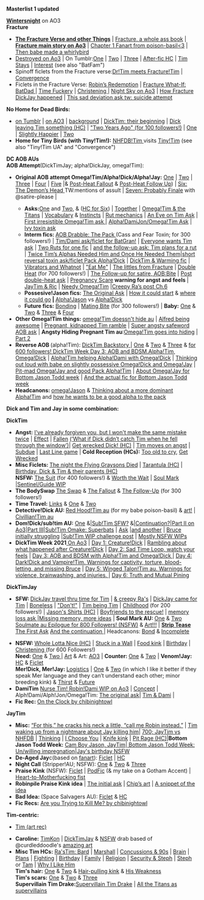 <p><p><b>Masterlist 1 updated</p>
<a href="https://archiveofourown.org/users/wintersnight/pseuds/wintersnight">Wintersnight</a></b> on AO3 <br>
<b>Fracture</b>
<ul><li><a href="https://archiveofourown.org/series/1465870"><b>The Fracture Verse and other Things</b></a> | <a href="https://iphoenixrising.tumblr.com/post/187109852972/babe-downloaded-fracture-as-a-pdf-and-got"> Fracture, a whole ass book</a> | <a href="https://archiveofourown.org/works/5156417"><b>Fracture main story on Ao3</b></a> | <a href="https://poison-basil.tumblr.com/post/164615600140/iphoenixrising-fractured-tim-d-thanks-for">Chapter 1 Fanart from poison-basil<3</a> | <a href="https://poison-basil.tumblr.com/post/165086934095/via-whirlybird-by-kerryharnett-3d-scene-red">Then babe made a whirlybird</a>
<li><a href="https://archiveofourown.org/works/20382547/chapters/48342265">Destroyed on Ao3</a> | On Tumblr:<a href="http://iphoenixrising.tumblr.com/post/138448102402/from-the-fractured-verse-destroyed">One</a> | <a href="http://iphoenixrising.tumblr.com/post/139459037542/from-the-fractured-verse-destroyed-part-ii">Two</a> | <a href="http://iphoenixrising.tumblr.com/post/139459037542/from-the-fractured-verse-destroyed-part-ii">Three</a> | <a href="https://iphoenixrising.tumblr.com/post/173400807197/oh-god-i-just-reread-destroyed-for-like-the">After-fic HC</a> | <a href="https://iphoenixrising.tumblr.com/post/173850761867/tbh-in-the-far-future-if-u-ever-write-a-destroyed">Tim Stays</a> | <a href="https://iphoenixrising.tumblr.com/post/175489614822/hiya-babe-i-love-your-writing-and-i-have-a-quick">Interest</a> (see also "BatFam") </li>
<li>Spinoff ficlets from the Fracture verse:<a href="https://archiveofourown.org/works/20410015">Dr!Tim meets Fracture!Tim</a> | <a href="https://archiveofourown.org/works/20410072">Convergence</a></li>
<li>Ficlets in the Fracture Verse: <a href="https://archiveofourown.org/works/20410138">Robin’s Redemption</a> | <a href="https://archiveofourown.org/works/20472185">Fracture What-If: BatDad </a> | <a href="https://archiveofourown.org/works/20410231">Time Fuckery</a> | <a href="https://archiveofourown.org/works/20472323">Christening </a> | <a href="https://archiveofourown.org/works/20409472">Night Sky on Ao3</a> | <a href="https://iphoenixrising.tumblr.com/post/628489615725215744/babe-first-off-i-hope-youre-doing-well-and">How Fracture DickJay happened</a> | <a href="https://iphoenixrising.tumblr.com/post/617152892890202112/i-had-dream-about-dick-and-jay-travel-time-to-the">This sad deviation ask tw: suicide attempt</a></li>
</ul>
<b>No Home for Dead Birds: </b><ul><li><a href="https://iphoenixrising.tumblr.com/tagged/no%20home%20for%20dead%20birds">on Tumblr</a> | <a href="https://archiveofourown.org/works/9618515">on AO3</a> | <a href="https://iphoenixrising.tumblr.com/post/148614030032/no-home-for-dead-birds-just-killed-me-its-so">background</a> | <a href="https://iphoenixrising.tumblr.com/post/152338802422/hey-brilliant-writer-as-always-you-leave-me">DickTim: their beginning</a> | <a href="https://iphoenixrising.tumblr.com/post/168847242307/i-was-re-reading-nhfdb-again-and-when-i-got-to">Dick leaving Tim something (HC)</a> | <a href="https://iphoenixrising.tumblr.com/post/149399442947/ficlets-for-over-100-followers">"Two Years Ago" (for 100 followers!)</a> | <a href="https://iphoenixrising.tumblr.com/post/145667194272/no-home-for-dead-birds">One</a> |
<a href="https://iphoenixrising.tumblr.com/post/145973386097/please-give-us-a-slightly-happier-one-shot-because">Slightly Happier</a> |
<a href="http://iphoenixrising.tumblr.com/post/145710243087/no-home-for-dead-birds-cont">Two</a> </li>
<li><b>Home for Tiny Birds (with Tiny!Tim!):</b> <a href="https://iphoenixrising.tumblr.com/post/178712882492/thinking-about-the-idea-with-no-home-for-dead#">NHFDB!Tim </a> visits
<a href="https://iphoenixrising.tumblr.com/post/178433930912/hey-i-have-been-rereading-a-bunch-of-your-stories">Tiny!Tim</a> (see also "Tiny!Tim UA" and "Convergence")</li></ul>
<b>DC AOB AUs</b><br><b>AOB Attempt</b>(DickTimJay; alpha!DickJay, omega!Tim):
<ul><li><b>Original AOB attempt Omega!Tim/Alpha!Dick/Alpha!Jay:</b>
<a href="http://iphoenixrising.tumblr.com/post/153116214782/its-a-bit-weird-to-ask-this-here-since-i-love">One</a> |
<a href="https://iphoenixrising.tumblr.com/post/153158020017/batfam-aob-attempt-ii">Two</a> |
<a href="https://iphoenixrising.tumblr.com/post/153410038232/batfam-aob-attempt-iii">Three</a> |
<a href="https://iphoenixrising.tumblr.com/post/158212623927/batfam-aob-attempt-4">Four</a> |
<a href="https://iphoenixrising.tumblr.com/post/162887712072/batfam-aob-attempt-part-5">Five</a> |&amp;
<a href="https://iphoenixrising.tumblr.com/post/161451004452/jaytimdick-abo-anon-here-wondering-if-youll-do-a">Post-Heat Fallout</a> &amp;
<a href="https://iphoenixrising.tumblr.com/post/171815219312/omegatim-short-the-talk">Post-Heat Follow Up</a>) |
<a href="https://iphoenixrising.tumblr.com/post/163927315172/batfam-aob-attempt-6-the-demons-head">Six: The Demon’s Head <b></b></a>TW:mentions of assult |
<a href="https://iphoenixrising.tumblr.com/post/163549473837/batfam-aob-attempt-probable-finale">Seven: Probably Finale</a> with @satire-please |</li>
<ul><li><b>Asks:</b><a href="https://iphoenixrising.tumblr.com/post/162888417422/huh-tim-is-going-to-metaphorically-murder-them">One</a> and
<a href="https://iphoenixrising.tumblr.com/post/163310401337/its-apolloinred-im-not-at-my-computer-and-i-just">Two</a>, &amp;
(<a href="https://iphoenixrising.tumblr.com/post/163428369922/followup-to-the-ask-from-apolloinred-i-could">HC for Six</a>) |
<a href="https://iphoenixrising.tumblr.com/post/180743719122/so-obvsly-dick-and-jason-were-together-before-tim">Together</a> |
<a href="https://iphoenixrising.tumblr.com/post/169873358477/if-omega-tim-was-keeping-on-suppressants-and">Omega!Tim &amp; the Titans</a> | <a href="https://iphoenixrising.tumblr.com/post/181743683497/what-is-a-knot">Vocabulary</a> &amp;
<a href="https://iphoenixrising.tumblr.com/post/177644025592/yknow-id-love-to-see-more-abo-bits-where-you-go#">Instincts</a> | <a href="https://iphoenixrising.tumblr.com/post/164956029587/in-aboverse-what-is-your-headcanon-of-how-ruts">Rut mechanics</a> |
<a href="https://iphoenixrising.tumblr.com/post/181743610172/jason-and-dick-leaving-for-a-mission-who-watches">An Eye on Tim Ask</a> | <a href="https://iphoenixrising.tumblr.com/post/183585244622/your-aob-au-really-makes-me-want-to-write-an-omega">First irresistible Omega!Tim ask </a> |
<a href="https://iphoenixrising.tumblr.com/post/181634123867/ugh-just-imagine-jon-kent-crushing-on-tim">Alpha!DamiJon/Omega!Tim Ask</a> | <a href="https://iphoenixrising.tumblr.com/post/179810341752/for-the-abo-verse-i-was-wondering-what-would">Ivy toxin ask</a></li>
<li><b>Interm fics: </b>
<a href="https://iphoenixrising.tumblr.com/post/164621872207/for-300-followers">AOB Drabble: The Pack </a> (Cass and Fear Toxin; for 300 followers!) |
<a href="https://iphoenixrising.tumblr.com/post/182491665907/please-allow-me-to-say-thank-you-for-all-of-your">Tim/Dami ask/ficlet for BatGran!</a> |
<a href="https://iphoenixrising.tumblr.com/post/182230300862/we-know-everyone-wants-omega-timmy-but-before">Everyone wants Tim ask</a> | <a href="https://iphoenixrising.tumblr.com/post/164997002807/oh-man-poor-tim-if-dick-and-jason-have-a-rut-at">Two Ruts for one fic</a> | <a href="https://iphoenixrising.tumblr.com/post/177643538822/would-you-ever-write-an-extension-to-the-aob">and the follow-up ask: Tim plans for a rut</a> |
<a href="https://iphoenixrising.tumblr.com/post/175291525922/aob-ask-two-times-tims-alphas-needed-him-and-the">Twice Tim’s Alphas Needed Him and Once He Needed Them</a>|<a href="https://iphoenixrising.tumblr.com/post/169872907887/imagine-your-aob-verse-where-a-villain-creates-a">short reversal toxin ask/ficlet Pack Alpha!Dick</a> | <a href="https://iphoenixrising.tumblr.com/post/176895568372/would-you-ever-consider-writing-something-with">DickTim &amp; Warming fic</a> |
<a href="https://iphoenixrising.tumblr.com/post/173849302977/i-love-your-omegatim-series-and-fracture">Vibrators and Whatnot</a> |
<a href="https://iphoenixrising.tumblr.com/post/174071554782/little-prompt-for-your-dr-tim-or-abo-au-if">"Eat Me"</a> | <a href="https://iphoenixrising.tumblr.com/post/615615378250448896/since-the-abo-verse-is-also-set-in-fracture">The littles from Fracture</a> |
<a href="https://iphoenixrising.tumblr.com/post/183687551292/for-700-followers">Double Heat</a> (for 700 followers!) | <a href="https://iphoenixrising.tumblr.com/post/188530210262/for-900-followers-aob-bite">The Follow-up for satire, AOB:Bite</a> | <a href=”https://iphoenixrising.tumblr.com/post/615611641728532480/hi-i-read-your-double-heat-this-is-kinda-like”> Post double-heat ask</a> |
<a href="https://iphoenixrising.tumblr.com/post/169872499087/i-had-a-pregnancy-scare-recently-and-im-still">Pregnancy Scare</a><b> warning for angst and feels </b> | <a href="https://iphoenixrising.tumblr.com/post/181297678872/dont-know-if-anyone-has-asked-this-yet-but-in">JayTim &amp; Ric</a> | <a href="https://iphoenixrising.tumblr.com/post/189932446697/hey-babe-love-your-work-after-reading-your">Needy Omega!Tim</a> |<a href="https://iphoenixrising.tumblr.com/post/615617980123021312/since-ras-can-be-extremely-creepy-to-tim-in-most">Creepy Ra’s post Ch.6</a>
<li><b>Possesive!Jason fics:</b> <a href="https://iphoenixrising.tumblr.com/post/180470287027/can-you-do-a-fan-fiction-where-alpha-jason-gets">The Original Ask</a> | <a href="https://iphoenixrising.tumblr.com/post/181633780147/i-was-wondering-if-you-were-going-to-continue-with">How it could start</a> &amp;
<a href="https://iphoenixrising.tumblr.com/post/182101639157/fam-i-hope-one-day-you-write-that-ensuing-fight">where it could go</a><b> | </b>
<a href="https://iphoenixrising.tumblr.com/post/180742268507/uuuuhhh-babeeeeee-u-got-me-hooked-on-that">Alpha!Jason</a> vs
<a href="https://iphoenixrising.tumblr.com/post/171784905427/o-h-m-a-n-oaky-so-this-isnt-a-prompt-or-anything">Alpha!Dick</a> <br></li>
<li><b>Future fics:</b>
<a href="https://iphoenixrising.tumblr.com/post/165103779537/how-do-you-see-tim-dick-and-jay-bonding-once">Bonding</a> |
<a href="https://iphoenixrising.tumblr.com/post/164621872207/for-300-followers">Mating Bite</a> (for 300 followers!) |
<b>Baby:</b> <a href="https://iphoenixrising.tumblr.com/post/178432482152/so-i-have-a-question-about-the-abo-universe">One</a> &amp;
<a href="https://iphoenixrising.tumblr.com/post/182492327682/anywho-can-you-do-one-where-dick-and-jason-argue">Two</a> &amp;
<a href="https://iphoenixrising.tumblr.com/post/182586329707/why-you-gotta-do-us-dirty-with-that-child-raising">Three</a> &amp;
<a href="https://iphoenixrising.tumblr.com/post/182155706962/when-tim-gets-older-whose-child-do-you-think">Four</a> </li></ul>
<li><b>Other Omega!Tim things:</b> <a href="https://iphoenixrising.tumblr.com/post/182403737512/ooiiii-maybe-this-can-be-before-jaydicktim-are-a">omega!Tim doessn't hide au</a> | <a href="https://iphoenixrising.tumblr.com/post/189261939307/i-had-a-little-though-about-the-otim-verse">Alfred being awesome</a> | <a href="https://iphoenixrising.tumblr.com/post/188335974417/hiya-babe-so-theres-this-idea-ive-been-sitting">Pregnant, kidnapped Tim ramble</a> | <a href="https://iphoenixrising.tumblr.com/post/635353384938012672/if-its-not-a-problem-i-would-like-to-see-what">Super angsty safeword AOB ask</a> | <b>Angsty Hiding Pregnant Tim au</b>:<a href="https://iphoenixrising.tumblr.com/post/189678743547/i-can-just-imagine-tim-being-pregnant-and-going">Omega!Tim goes into hiding</a> | <a href="https://iphoenixrising.tumblr.com/post/189912188492/omg-i-loved-your-omegatimmy-having-twins-and-not">Part 2</a>
</li>
<li><b>Reverse AOB </b>(alpha!Tim):
<a href="https://iphoenixrising.tumblr.com/post/181667161792/more-alpha-tim-x-omega-dick">DickTim Backstory </a> |
<a href="https://iphoenixrising.tumblr.com/post/176677462152/have-you-thought-about-your-abo-au-if-their">One</a> &amp;
<a href="https://iphoenixrising.tumblr.com/post/176681695892/i-just-had-a-simultaneously-hilarious-and">Two</a> &amp;
<a href="https://iphoenixrising.tumblr.com/post/177642746852/i-love-your-fics-so-much-i-keep-rereading-them">Three</a> &amp;
<a href="https://iphoenixrising.tumblr.com/post/179541828052/for-600-followers-batfam-abo-remix">for 600 followers! </a>
<a href="https://iphoenixrising.tumblr.com/post/657342051096117248/dicktim-week-day-3-aob-and-bdsm">DickTim Week Day 3: AOB and BDSM.Alpha!Tim, Omega!Dick</a> | <a href="https://iphoenixrising.tumblr.com/post/185399270157/been-going-through-a-lot-lately-i-had-this-great"> Alpha!Tim helping Alpha!Dami with Omega!Dick</a> | <a href="https://iphoenixrising.tumblr.com/post/184702512702/oh-goodness-i-loved-loved-loved-the-new-chapters">Thinking out loud with babe on slightly possessive Omega!Dick and Omega!Jay</a> | <a href="https://iphoenixrising.tumblr.com/post/182232953462/i-absolutely-love-your-writing-and-your-recent">Pit-mad Omega!Jay and good Pack Alpha!Tim</a> | <a href="https://iphoenixrising.tumblr.com/post/615256237878247424/are-you-participating-in-omega-jason-todd-week">About Omega!Jay for Bottom Jason Todd week</a>
 | <a href="https://iphoenixrising.tumblr.com/post/626215787475156992/bottom-jason-todd-week-day-2-unwilling">And the actual fic for Bottom Jason Todd week</a>
<li><b>Headcanons: </b><a href="https://iphoenixrising.tumblr.com/post/179765049102/12-your-reverse-aob-fic-was-so-good-one-thing-i">omega!Jason</a> &amp;
<a href="https://iphoenixrising.tumblr.com/post/182152733352/dude-dude-i-love-love-love-the-way-you-write-the">Thinking about a more dominant Alpha!Tim</a> and
<a href="https://iphoenixrising.tumblr.com/post/179737413857/you-are-so-darn-talented-i-get-so-excited">how he wants to be a good alpha to the pack</a></li></ul>

<b>Dick and Tim and Jay in some combination:</b>
<p><b>DickTim</b></p><ul><li><b>Angst:</b>
<a href="https://iphoenixrising.tumblr.com/post/167473398807/i-read-a-prompt-today-ive-already-forgiven-you">I've already forgiven you, but I won't make the same mistake twice</a> |
<a href="https://archiveofourown.org/works/5643016/chapters/14058007">Effect</a> |
<a href="http://iphoenixrising.tumblr.com/post/150342906532/plotthought-plot-thought-what-ifwhen-ras">Fallen</a> <a href="https://iphoenixrising.tumblr.com/post/150342906532/plotthought-plot-thought-what-ifwhen-ras#notes">(‘What if Dick didn’t catch Tim when he fell through the window’)</a>|
<a href="https://iphoenixrising.tumblr.com/post/162888474732/i-was-honestly-expecting-tim-to-fight-back-more">Get wrecked Dick! (HC)</a> |
<a href="https://iphoenixrising.tumblr.com/post/153110369697/its-angst-dick-is-still-trying-to-win">Tim moves on angst</a> |
<a href="https://iphoenixrising.tumblr.com/post/157050006092/subdue">Subdue</a> |
<a href="https://iphoenixrising.tumblr.com/post/183686448022/last-line-game">Last Line game</a> | <b>Cold Reception (HCs):</b>
<a href="https://iphoenixrising.tumblr.com/post/177643799452">Too old to cry</a>,
<a href="https://iphoenixrising.tumblr.com/post/179066223707/hi-can-you-expand-on-a-prompt-ive-been-musing">Get Wrecked</a> </li>
<li><b>Misc Ficlets: </b>
<a href="https://iphoenixrising.tumblr.com/post/152876721297/i-have-a-prompt-if-you-ever-feel-up-for-it-dick">The night the Flying Graysons Died</a> |
<a href="https://iphoenixrising.tumblr.com/post/152249436787/what-are-your-feelings-on-what-happened-with">Tarantula (HC)</a> |
<a href="https://iphoenixrising.tumblr.com/post/173978031202/hi-i-just-had-like-this-random-tim-drake-thought">Birthday, Dick &amp; Tim &amp; their parents (HC)</a> <br><b>NSFW: </b> <a href="https://iphoenixrising.tumblr.com/post/171543194567/for-400-followers">The Suit</a> (for 400 followers!) &amp;
<a href="https://iphoenixrising.tumblr.com/post/160677857587/worth-the-wait">Worth the Wait</a> |
<a href="https://iphoenixrising.tumblr.com/post/180737377147/i-read-an-au-where-someones-soulmate-mark-was-on">Soul Mark</a> </li>|<a href="https://iphoenixrising.tumblr.com/post/190923336877/hey-we-havent-heard-anything-from-you-in-a-while">Sentinel/Guide WIP</a>
<li><b>The BodySwap</b>
<a href="https://iphoenixrising.tumblr.com/post/155058751432/is-there-any-chance-you-can-take-up-this-prompt">The Swap</a> &amp;
<a href="https://iphoenixrising.tumblr.com/post/162298925182/body-swap-the-fallout">The Fallout</a> &amp;
<a href="https://iphoenixrising.tumblr.com/post/164621872207/for-300-followers">The Follow-Up</a> (for 300 followers!) </li>
<li><b>Time Travel:</b>
<a href="https://iphoenixrising.tumblr.com/post/173846825942/did-you-ever-write-a-thing-where-dick-and-tim-get">Links</a> &amp;
<a href="https://iphoenixrising.tumblr.com/post/152132770747/hey-i-just-want-to-start-off-with-saying-that-you">One</a> &amp;
<a href="https://iphoenixrising.tumblr.com/post/152274617032/thank-you-for-taking-up-the-prompt-i-asked-for">Two</a> </li>
<li><b>Detective!Dick AU: </b>
<a href="https://iphoenixrising.tumblr.com/post/175096760187/detectivedick-red-hoodtim-au">Red Hood!Tim au</a> (for my babe poison-basil) &amp;
<a href="https://iphoenixrising.tumblr.com/post/175122731792/poison-basil-drew-this-for-iphoenixrising-for">art!</a> |
<a href="https://iphoenixrising.tumblr.com/post/175492796887/i-feel-like-i-bother-you-with-how-much-i-send">Civillian!Tim au</a> </li>
<li><b>Dom!Dick/sub!tim AU:</b>
<a href="https://iphoenixrising.tumblr.com/post/181098211762/subtim-au">One</a> &amp;|<a href="https://iphoenixrising.tumblr.com/post/181634467462/hey-your-subtim-blew-me-away-the-caring-that">Sub!Tim SFW?</a> &amp;|<a href="https://iphoenixrising.tumblr.com/post/182491716662/just-wondering-no-pressure-whatsoever-but-are">Continuation?</a>|<a href="https://href.li/?https://archiveofourown.org/works/16997460/chapters/44138764">Part II on Ao3</a>|<a href="https://iphoenixrising.tumblr.com/post/188530212277/for-900-followers-subtim-iii">Part III</a>|<a href="https://iphoenixrising.tumblr.com/post/189932706867/subtim-omake-superbats">Sub!Tim Omake: Superbats</a> | <a href="https://iphoenixrising.tumblr.com/post/189966665082/i-love-the-bruceclark-so-sweet-clark-is-just">Ask</a> |<a href="https://iphoenixrising.tumblr.com/post/611995741807886336/hiya-hun-i-hope-all-is-well-with-you-and-your">and another</a> | <a href="https://iphoenixrising.tumblr.com/post/188734966222/hiya-love-i-hope-youre-doing-well-i-was">Bruce initially struggling</a> |<a href="https://iphoenixrising.tumblr.com/post/188872327702/wip-challenge-subtim-edition">Sub!Tim WIP challenge post</a> | <a href="https://iphoenixrising.tumblr.com/post/188872608482/wip-challenge-subtim-editing">Mostly NSFW WIPs</a>

</li>
<li><b>DickTim Week 2021</b><a href="https://archiveofourown.org/works/32853994"> On Ao3</a> |
<a href="https://iphoenixrising.tumblr.com/post/657185758845796352/the-demon-you-know">Day 1: Creature!Dick</a> |
<a href="https://iphoenixrising.tumblr.com/post/659192890140098560/hi-babe-i-absolutely-loved-all-of-your-dicktim"> Rambling about what happened after Creature!Dick</a> |
<a href="https://iphoenixrising.tumblr.com/post/657257316418273280/dicktimweek2021-day-2">Day 2: Sad Time Loop, watch your feels</a> |
<a href="https://iphoenixrising.tumblr.com/post/657342051096117248/dicktim-week-day-3-aob-and-bdsm">Day 3: AOB and BDSM with Alpha!Tim and Omega!Dick </a> |
<a href="https://iphoenixrising.tumblr.com/post/657433683390840832/dicktim-week-day-4-darkdick-and-vampiretim">Day 4: Dark!Dick and Vampire!Tim. Warnings for captivity, torture, blood-letting, and missing Bruce</a> |
<a href="https://iphoenixrising.tumblr.com/post/657525412096851968/dicktim-week-2021-day-5-wingedtalon-tim-au">Day 5: Winged Talon!Tim au. Warnings for violence, brainwashing, and injuries. </a> |
<a href="https://iphoenixrising.tumblr.com/post/657796194825830400/dicktim-week-day-6-truth-and-mutual-pining">Day 6: Truth and Mutual Pining</a>
</li></ul>

<b>DickTimJay</b><ul><li><b>SFW: </b>
<a href="https://iphoenixrising.tumblr.com/post/177787513342/i-have-read-a-lot-of-time-travel-fix-it-stories">DickJay travel thru time for Tim</a> |
<a href="https://iphoenixrising.tumblr.com/post/156565920702/reading-the-relationship-between-your-tim-and-ras">&amp; creepy Ra's</a> |
<a href="https://iphoenixrising.tumblr.com/post/152274617032/thank-you-for-taking-up-the-prompt-i-asked-for">DickJay came for Tim</a> |
<a href="https://iphoenixrising.tumblr.com/post/183979575822/im-not-sure-if-youre-taking-prompts-but-i-woke">Boneless</a> |
<a href="https://iphoenixrising.tumblr.com/post/147328018187/dont">"Don't!"</a> |
<a href="http://iphoenixrising.tumblr.com/post/153005607427/thank-you-for-being-such-a-wonderful-author-just">Tim being Tim</a> |
<a href="https://iphoenixrising.tumblr.com/post/156520448622/200-followers-prompt-fill">Childhood</a> (for 200 followers!) |
<a href="https://iphoenixrising.tumblr.com/post/178434213702/jason-is-missing-all-of-his-shirts-how-would-he">Jason's Shirts (HC)</a> | <a href="https://iphoenixrising.tumblr.com/post/187614222557/you-know-i-really-love-how-badass-and-capable-tim">Boyfriends to the rescue!</a> | <a href="https://iphoenixrising.tumblr.com/post/188015048222/idk-i-cant-stop-thinking-abt-if-tim-lost-some-of">memory loss ask </a>|<a href="https://iphoenixrising.tumblr.com/post/188120065342/idk-i-cant-stop-thinking-abt-if-tim-lost-some-of">Missing memory, more ideas</a> | <b>Soul Mark AU: </b>
<a href="https://iphoenixrising.tumblr.com/post/175291068227">One</a> &amp;
<a href="https://iphoenixrising.tumblr.com/post/175971065017/soulmate-thing-cont">Two </a> <a href="https://iphoenixrising.tumblr.com/post/186923705987/for-800-followers-soulmate-epilogue"> Soulmate au Epilogue for 800 Followers! (NSFW)</a> &amp;
<a href="https://iphoenixrising.tumblr.com/post/175984359187/poison-basil-i-made-this-in-collaboration-with">Art!!!</a> | <a href="https://iphoenixrising.tumblr.com/post/185510111072/hey-babe-what-about-tim-doing-a-strip-tease-and"> <b>Strip Tease</b> The First Ask</a> <a href="https://iphoenixrising.tumblr.com/post/185670492167/first-your-writing-is-so-amazing-second-would">And the continuation </a> |
Headcanons:
<a href="https://iphoenixrising.tumblr.com/post/177887484507/do-you-have-a-part-2-of-the-soulmate-ask-im">Bond</a> &amp;
<a href="https://iphoenixrising.tumblr.com/post/177643049302/okay-but-forever-joyously-love-blaming-you-for">Incomplete</a> </li>
<li><b>NSFW: </b>
<a href="https://iphoenixrising.tumblr.com/post/175097658142/idea-jason-has-a-cbt-kink-possibly-involving">Whole Lotta Nice (HC)</a> |
<a href="https://iphoenixrising.tumblr.com/post/175972412782/ooh-and-another-thing-the-stuck-in-a-wall-nsfw">Stuck in a Wall</a> |
<a href="https://iphoenixrising.tumblr.com/post/174773824287/whats-your-take-on-foodplay-for-example-lets">Food kink</a> |
<a href="https://iphoenixrising.tumblr.com/post/176024113032/tims-birthday-is-coming-how-do-you-think-itll">Birthday</a> |
<a href="https://iphoenixrising.tumblr.com/post/179541918147/for-600-followers-christening">Christening </a> (for 600 Followers!) <br><b>Need: </b>
<a href="https://iphoenixrising.tumblr.com/post/143297703862/need">One</a> &amp;
<a href="https://archiveofourown.org/works/5643016/chapters/15448618">Two </a> |
<a href="https://iphoenixrising.tumblr.com/post/182249871072/poison-basil-for-the-full-nsfw-image-please">Art</a> &amp;
Art: <a href="https://iphoenixrising.tumblr.com/post/181825883687/i-finally-figured-out-how-to-do-the-thing-at-the">AO3</a> |
<b>Counter: </b>
<a href="https://iphoenixrising.tumblr.com/post/145191745812/heres-a-nice-image-for-you-jason-has-tim-bent">One</a> &amp;
<a href="https://archiveofourown.org/comments/65680078">Two</a> |
<b>Venom!Jay: </b>
<a href="https://iphoenixrising.tumblr.com/post/173466916497/hoo-buddy-i-have-some-i-d-e-a-s-but-first-2">HC</a> &amp;
<a href="https://iphoenixrising.tumblr.com/post/173851387452/venomjay">Ficlet</a> <br><b>Mer!Dick, Mer!Jay: </b>
<a href="https://iphoenixrising.tumblr.com/post/174135302287/okay-but-imagine-oceanographer-tim-doing-some">Logistics</a> |
<a href="https://iphoenixrising.tumblr.com/post/174295447637/also-for-the-mer-thing-jay-and-dick-fancy">One</a> &amp;
<a href="https://iphoenixrising.tumblr.com/post/174776852502/oh-god-i-love-your-writing-you-got-me-into-the">Two</a> (in which I like it better if they speak Mer language and they can’t understand each other; minor breeding kink) &amp;
<a href="https://iphoenixrising.tumblr.com/post/182338446057/so-much-attention-for-an-au-i-was-never-going-to">Thirst</a> &amp;
<a href="https://iphoenixrising.tumblr.com/post/182236756422/i-recently-found-your-blog-and-promptly-read">Future</a> </li>

<li><b>DamiTim</b>
<a href="https://archiveofourown.org/works/38998470/chapters/97549215">Nurse Tim! Robin!Dami WIP on Ao3</a> | <a href="https://iphoenixrising.tumblr.com/post/189874156062/babe-youve-been-so-quietwhy-do-i-feel-like">Concept</a> | Alph!Dami/Alph!Jon/Omega!Tim: <a href="https://iphoenixrising.tumblr.com/post/181634123867/ugh-just-imagine-jon-kent-crushing-on-tim">The original ask</a>|
<a href="https://iphoenixrising.tumblr.com/post/182491665907/please-allow-me-to-say-thank-you-for-all-of-your">Tim &amp; Dami</a> |
<a href="https://iphoenixrising.tumblr.com/post/188015893767/omg-that-recent-omegatim-with-alpha-damien-hit"></a>
</li>

<li><b>Fic Rec: </b>
<a href="https://iphoenixrising.tumblr.com/post/183280905972/on-the-clock">On the Clock by chibinightowl</a>
</li></ul><b>JayTim</b> <ul><li><b>Misc:</b>
<a href="https://iphoenixrising.tumblr.com/post/142439414967/sentence-meme-smut-innuendo-version">“For this,” he cracks his neck a little, “call me Robin instead.”</a> |
<a href="https://iphoenixrising.tumblr.com/post/616602218640130048/ok-but-how-will-jay-react-to-tim-waking-up-from-a">Tim waking up from a nightmare about Jay killing him</a>|
<a href="https://iphoenixrising.tumblr.com/post/183703938482/reading-the-last-post-about-tim-gave-me-chills">700; JayTim vs NHFDB</a> |
<a href="https://iphoenixrising.tumblr.com/post/182230497837/tim-seems-like-hed-say-dumb-shit-when-sex-is-more">Thinking</a> |
<a href="https://iphoenixrising.tumblr.com/post/182648261742/tim-having-to-choose-between-jason-and-dick">I Choose You</a> |
<a href="https://iphoenixrising.tumblr.com/post/174774195787/jaytim-and-knifeplay-yn-maybe-that-wicked-kris">Knife kink</a> |
<a href="https://iphoenixrising.tumblr.com/post/152248482492/look-you-cannot-do-that-to-me-you-cant-just-have">Pit Rage (HC)</a>|<b>Bottom Jason Todd Week:</b> <a href="https://iphoenixrising.tumblr.com/post/626122753894957056/bottom-jason-todd-week-cam-boy-jason"> Cam Boy Jason, JayTim</a>|<a href="https://iphoenixrising.tumblr.com/post/626215787475156992/bottom-jason-todd-week-day-2-unwilling"> Bottom Jason Todd Week: Un/willing impregnation</a>|<a href="https://iphoenixrising.tumblr.com/post/187090041127/jays-birthday-is-coming-up">Jay's birthday NSFW</a></li>
<li><b>De-Aged Jay</b>c(based on <a href="https://cearamorran.tumblr.com/post/162898781538/to-be-probably-continued-i-had-this-in-a-folder">fanart</a>):
<a href="https://iphoenixrising.tumblr.com/post/168413221947/i-said-i-was-kind-of-going-on-a-hiatus-too-many">Ficlet</a> |
<a href="https://iphoenixrising.tumblr.com/post/168847269747/oh-no-is-tim-in-the-de-agedau-actually">HC</a></li>
<li><b>Night Call</b> (Stripper!AU; NSFW):
<a href="http://iphoenixrising.tumblr.com/post/136654675277/jaytim-but-with-stripper-civilian-tim-and-red-hood">One</a> &amp;
<a href="http://iphoenixrising.tumblr.com/post/139516749002/night-call-part-2-jaytim-stipper-au">Two</a> &amp;
<a href="http://iphoenixrising.tumblr.com/post/149908221612/night-call-iii-jaytim-thing">Three</a></li>
<li><b>Praise Kink</b> (NSFW):
<a href="https://iphoenixrising.tumblr.com/post/158212797507/jaytim-praise-kink">Ficlet</a> |
<a href="https://iphoenixrising.tumblr.com/post/179130026507/okay-i-blame-satire-please-for-the-fact-i">PodFic</a> (&amp; my take on a Gotham Accent) |
<a href="https://iphoenixrising.tumblr.com/post/179468538672/hearing-your-praise-kink-out-loud-damn-i-dont">Heart-to-Motherfucking fist</a><li><b>Robinpile Praise Kink idea</b> |
<a href="https://iphoenixrising.tumblr.com/post/189229527967/i-just-had-a-thought-and-i-figured-i-should-share">The initial ask</a> |
<a href="https://iphoenixrising.tumblr.com/post/638712118677585920/chippon-the-video-footage-of-his-last-few-fights">Chip’s art</a> |
<a href="https://iphoenixrising.tumblr.com/post/671693704041545728/so-so-my-babe-worked-so-hard-to-get-more-out-of">A snippet of the idea</a></li></li>
<li><b>Bad Idea: </b> (Space Salvagers AU):
<a href="http://iphoenixrising.tumblr.com/post/136430137182/jaytim-space-salvagers-au-please-for-the-prompt">Ficlet</a> &amp;
<a href="https://iphoenixrising.tumblr.com/post/160644068697/hey-i-was-reading-your-distraction-fic-again-and">HC</a> </li>
<li><b>Fic Recs:</b>
<a href="https://iphoenixrising.tumblr.com/post/182814980137/2-are-you-attempting-to-kill-me-try-harder">Are you Trying to Kill Me? by chibinightowl</a></li></ul>

<b>Tim-centric:</b><ul><li><a href="https://iphoenixrising.tumblr.com/post/182971154737/poison-basil-25-min-sprint-of-tim-drake">Tim (art rec)</a></li>
<li><b>Caroline:</b>
<a href="https://iphoenixrising.tumblr.com/post/174070680927">TimKon</a> |
<a href="https://iphoenixrising.tumblr.com/post/174289284407">DickTimJay</a> &amp;
<a href="https://iphoenixrising.tumblr.com/post/174295000587">NSFW</a> drab based of @curdleddoodle's
<a href="https://curdleddoodle.tumblr.com/post/174292122603">amazing art</a> </li>
<li><b>Misc Tim HCs:</b>
<a href="https://iphoenixrising.tumblr.com/post/169873480582">Ra'sTim: Bard</a> |
<a href="https://iphoenixrising.tumblr.com/post/153972717717">Marshall</a> |
<a href="https://iphoenixrising.tumblr.com/post/183978982917/hey-just-reading-the-piece-that-tim-has-a-bad">Concussions &amp; 90s</a> |
<a href="https://iphoenixrising.tumblr.com/post/150387293037">Brain</a> |
<a href="https://iphoenixrising.tumblr.com/post/152276664697">Plans</a> |
<a href="https://iphoenixrising.tumblr.com/post/165991979877">Fighting</a> |
<a href="https://iphoenixrising.tumblr.com/post/153502002007">Birthday</a> |
<a href="https://iphoenixrising.tumblr.com/post/161758414687">Family</a> |
<a href="https://iphoenixrising.tumblr.com/post/171919362152">Religion</a> |
<a href="https://iphoenixrising.tumblr.com/post/175492259147">Security &amp; Steph</a> |
<a href="https://iphoenixrising.tumblr.com/post/182491753677/who-do-you-envision-tim-with-more-tam-or">Steph</a> or
<a href="https://iphoenixrising.tumblr.com/post/182542609782/im-so-happy-you-agree-with-me-about-tam-i-never">Tam</a> |
<a href="https://iphoenixrising.tumblr.com/post/182541448897/im-not-trying-to-rain-on-your-parade-but-tim-is">Why I Like Him</a> <br><b>Tim's hair:</b>
<a href="https://iphoenixrising.tumblr.com/post/157210441172">One</a> &amp;
<a href="https://iphoenixrising.tumblr.com/post/156869023882">Two</a> &amp;
<a href="https://iphoenixrising.tumblr.com/post/176677350952">Hair-pulling kink</a> &amp;
<a href="https://iphoenixrising.tumblr.com/post/157466798832">His Weakness</a><br><b>Tim's scars:</b>
<a href="https://iphoenixrising.tumblr.com/post/144583127902">One</a> &amp;
<a href="https://iphoenixrising.tumblr.com/post/144583859147">Two</a> &amp;
<a href="https://iphoenixrising.tumblr.com/post/144611902587">Three</a>
<br>
<b>Supervillain Tim Drake:</b><a href="https://iphoenixrising.tumblr.com/post/187590420412/so-im-re-reading-nhfdb-for-the-billionth-time-and">Supervillain Tim Drake</a> | <a href="https://iphoenixrising.tumblr.com/post/187590613957/ooohmy-brain-just-spat-another-idea-at-me">All the Titans as supervillains</a></b></li></ul>


